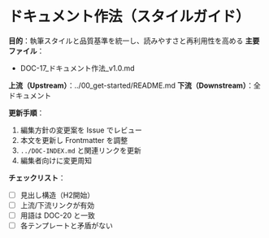 # ドキュメント作法（スタイルガイド）

**目的**：執筆スタイルと品質基準を統一し、読みやすさと再利用性を高める
**主要ファイル**：  
- DOC-17_ドキュメント作法_v1.0.md

**上流（Upstream）**：../00_get-started/README.md
**下流（Downstream）**：全ドキュメント

**更新手順**：
1. 編集方針の変更案を Issue でレビュー
2. 本文を更新し Frontmatter を調整
3. `../DOC-INDEX.md` と関連リンクを更新
4. 編集者向けに変更周知

**チェックリスト**：
- [ ] 見出し構造（H2開始）  
- [ ] 上流/下流リンクが有効  
- [ ] 用語は DOC-20 と一致  
- [ ] 各テンプレートと矛盾がない
